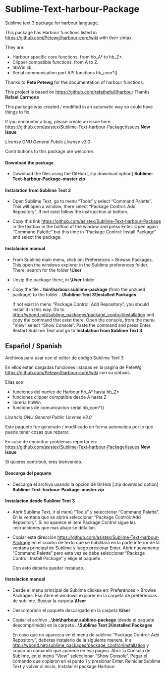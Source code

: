 # Sublime-Text-harbour-Package #
Sublime text 3 package for harbour language.

This package has Harbour functions listed in https://github.com/Petewg/harbour-core/wiki with their sintax.

They are:
* Harbour specific core functions. from hb_A* to hb_Z*.
* Clipper compatible functions. from A to Z.
* hbWin lib
* Serial communication port API functions hb_com*()

Thanks to **Pete Petewg** for the documentation of harbour functions.

This project is based on https://github.com/rafathefull/harbour Thanks **Rafael Carmona**

This package was created / modified in an automatic way so could have things to fix.

If you encounter a bug, please create an issue here:
https://github.com/asistex/Sublime-Text-harbour-Package/issues  **New Issue**

*License GNU General Public License v3.0*

Contributions to this package are welcome.

#### Download the package
* Download the files using the GitHub [.zip download option] **Sublime-Text-harbour-Package-master.zip**

#### Instalation from Sublime Text 3

* Open Sublime Text, go to menu “Tools” y select “Command Palette”. This will open a window, there select “Package Control: Add Repository”. If not exist follow the instrucction at bottom.

* Copy this link https://github.com/asistex/Sublime-Text-harbour-Package in the textbox in the bottom of the window and press Enter. Open again “Command Palette” but this time in “Package Control: Install Package” and select the package.

#### Instalacion manual

* From Sublime main menu, click on: Preferences > Browse Packages. This open the windows explorer in the Sublime preferences folder.
  There, search for the folder **\User**

* Unzip the package there, in **\User** folder

* Copy the file **..\bin\harbour.sublime-package** (from the unziped package) to the folder **..\Sublime Text 3\Installed Packages**



    If not exist in menu “Package Control: Add Repository”, you should install it in this way.
    Go to http://wbond.net/sublime_packages/package_control/installation and copy the command that exist there.
    Open the console, from the menu “View” select “Show Console”.
    Paste the command and press Enter.
    Restart Sublime Text and go to **Instalation from Sublime Text 3**.


## Español / Spanish

Archivos para usar con el editor de codigo Sublime Text 3

En ellos estan cargadas funciones listadas en la pagina de PeteWg https://github.com/Petewg/harbour-core/wiki con su sintaxis.

Ellas son:
* funciones del nucleo de Harbour hb_A* hasta hb_Z*
* funciones clipper compatible desde A hasta Z
* libreria hbWin
* funciones de comunicacion serial hb_com*()

*Licencia GNU General Public License v3.0*


Este paquete fue generado / modificado en forma automatica por lo que puede tener cosas que reparar.

En caso de encontrar problemas reportar en:
https://github.com/asistex/Sublime-Text-harbour-Package/issues  **New Issue**

Si quieres contribuir, eres bienvenido.

#### Descarga del paquete
* Descarga el archivo usando la opcion de GitHub [.zip download option] **Sublime-Text-harbour-Package-master.zip**

#### Instalacion desde Sublime Text 3

* Abrir Sublime Text, ir al menú “Tools” y seleccionar “Command Palette”. En la ventana que se abrirá seleccionar “Package Control: Add Repository”. Si no aparece el item Package Control sigue las instrucciones que mas abajo se detallan.

* Copiar esta dirección https://github.com/asistex/Sublime-Text-harbour-Package en el cuadro de texto que se habilitará en la parte inferior de la ventana principal de Sublime y luego presionar Enter. Abrir nuevamente “Command Palette” pero esta vez se debe seleccionar “Package Control: Install Package” y elige el paquete.

     Con esto deberia quedar instalado.

#### Instalacion manual

* Desde el menu principal de Sublime clickea en: Preferences > Browse Packages. Eso Abre el windows explorer en la carpeta de preferencias  de sublime.
  Buscar la carpeta **\User**

* Descomprimir el paquete descargado en la carpeta **\User**

* Copiar el archivo **..\bin\harbour.sublime-package** (desde el paquete descomprimido) en la carpeta **..\Sublime Text 3\Installed Packages**



    En caso que no aparezca en el menu de sublime “Package Control: Add Repository”, deberas instalarlo de la siguiente manera.
    Ir a http://wbond.net/sublime_packages/package_control/installation y copiar un comando que aparece en esa página.
    Abrir la Consola de Sublime, en el menú “View” seleccionar “Show Console”.
    Pegar el comando que copiaron en el punto 1 y presionar Enter.
    Reiniciar Sublime Text y volver al inicio,  Instalar el package Harbour.
